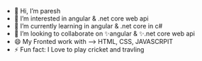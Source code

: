- 👋 Hi, I’m paresh
- 👀 I’m interested in angular & .net core web api
- 🌱 I’m currently learning in angular & .net core in c#
- 💞️ I’m looking to collaborate on ✨angular & ✨.net core web api
- 😄 My Fronted work with --> HTML, CSS, JAVASCRPIT
- ⚡ Fun fact: I Love to play cricket and travling
